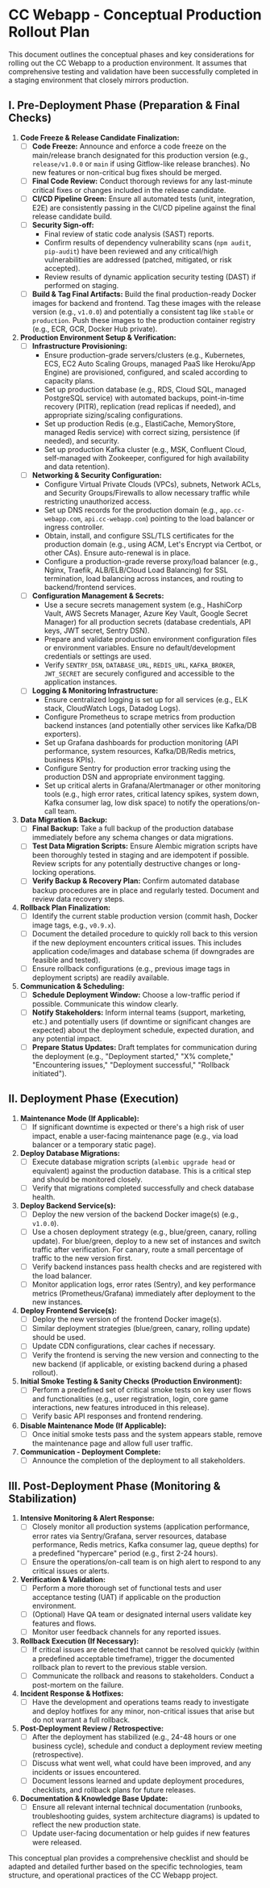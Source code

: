 # CC Webapp - Conceptual Production Rollout Plan

This document outlines the conceptual phases and key considerations for rolling out the CC Webapp to a production environment. It assumes that comprehensive testing and validation have been successfully completed in a staging environment that closely mirrors production.

## I. Pre-Deployment Phase (Preparation & Final Checks)

1.  **Code Freeze & Release Candidate Finalization:**
    *   [ ] **Code Freeze:** Announce and enforce a code freeze on the main/release branch designated for this production version (e.g., `release/v1.0.0` or `main` if using Gitflow-like release branches). No new features or non-critical bug fixes should be merged.
    *   [ ] **Final Code Review:** Conduct thorough reviews for any last-minute critical fixes or changes included in the release candidate.
    *   [ ] **CI/CD Pipeline Green:** Ensure all automated tests (unit, integration, E2E) are consistently passing in the CI/CD pipeline against the final release candidate build.
    *   [ ] **Security Sign-off:**
        *   Final review of static code analysis (SAST) reports.
        *   Confirm results of dependency vulnerability scans (`npm audit`, `pip-audit`) have been reviewed and any critical/high vulnerabilities are addressed (patched, mitigated, or risk accepted).
        *   Review results of dynamic application security testing (DAST) if performed on staging.
    *   [ ] **Build & Tag Final Artifacts:** Build the final production-ready Docker images for backend and frontend. Tag these images with the release version (e.g., `v1.0.0`) and potentially a consistent tag like `stable` or `production`. Push these images to the production container registry (e.g., ECR, GCR, Docker Hub private).

2.  **Production Environment Setup & Verification:**
    *   [ ] **Infrastructure Provisioning:**
        *   Ensure production-grade servers/clusters (e.g., Kubernetes, ECS, EC2 Auto Scaling Groups, managed PaaS like Heroku/App Engine) are provisioned, configured, and scaled according to capacity plans.
        *   Set up production database (e.g., RDS, Cloud SQL, managed PostgreSQL service) with automated backups, point-in-time recovery (PITR), replication (read replicas if needed), and appropriate sizing/scaling configurations.
        *   Set up production Redis (e.g., ElastiCache, MemoryStore, managed Redis service) with correct sizing, persistence (if needed), and security.
        *   Set up production Kafka cluster (e.g., MSK, Confluent Cloud, self-managed with Zookeeper, configured for high availability and data retention).
    *   [ ] **Networking & Security Configuration:**
        *   Configure Virtual Private Clouds (VPCs), subnets, Network ACLs, and Security Groups/Firewalls to allow necessary traffic while restricting unauthorized access.
        *   Set up DNS records for the production domain (e.g., `app.cc-webapp.com`, `api.cc-webapp.com`) pointing to the load balancer or ingress controller.
        *   Obtain, install, and configure SSL/TLS certificates for the production domain (e.g., using ACM, Let's Encrypt via Certbot, or other CAs). Ensure auto-renewal is in place.
        *   Configure a production-grade reverse proxy/load balancer (e.g., Nginx, Traefik, ALB/ELB/Cloud Load Balancing) for SSL termination, load balancing across instances, and routing to backend/frontend services.
    *   [ ] **Configuration Management & Secrets:**
        *   Use a secure secrets management system (e.g., HashiCorp Vault, AWS Secrets Manager, Azure Key Vault, Google Secret Manager) for all production secrets (database credentials, API keys, JWT secret, Sentry DSN).
        *   Prepare and validate production environment configuration files or environment variables. Ensure no default/development credentials or settings are used.
        *   Verify `SENTRY_DSN`, `DATABASE_URL`, `REDIS_URL`, `KAFKA_BROKER`, `JWT_SECRET` are securely configured and accessible to the application instances.
    *   [ ] **Logging & Monitoring Infrastructure:**
        *   Ensure centralized logging is set up for all services (e.g., ELK stack, CloudWatch Logs, Datadog Logs).
        *   Configure Prometheus to scrape metrics from production backend instances (and potentially other services like Kafka/DB exporters).
        *   Set up Grafana dashboards for production monitoring (API performance, system resources, Kafka/DB/Redis metrics, business KPIs).
        *   Configure Sentry for production error tracking using the production DSN and appropriate environment tagging.
        *   Set up critical alerts in Grafana/Alertmanager or other monitoring tools (e.g., high error rates, critical latency spikes, system down, Kafka consumer lag, low disk space) to notify the operations/on-call team.

3.  **Data Migration & Backup:**
    *   [ ] **Final Backup:** Take a full backup of the production database immediately before any schema changes or data migrations.
    *   [ ] **Test Data Migration Scripts:** Ensure Alembic migration scripts have been thoroughly tested in staging and are idempotent if possible. Review scripts for any potentially destructive changes or long-locking operations.
    *   [ ] **Verify Backup & Recovery Plan:** Confirm automated database backup procedures are in place and regularly tested. Document and review data recovery steps.

4.  **Rollback Plan Finalization:**
    *   [ ] Identify the current stable production version (commit hash, Docker image tags, e.g., `v0.9.x`).
    *   [ ] Document the detailed procedure to quickly roll back to this version if the new deployment encounters critical issues. This includes application code/images and database schema (if downgrades are feasible and tested).
    *   [ ] Ensure rollback configurations (e.g., previous image tags in deployment scripts) are readily available.

5.  **Communication & Scheduling:**
    *   [ ] **Schedule Deployment Window:** Choose a low-traffic period if possible. Communicate this window clearly.
    *   [ ] **Notify Stakeholders:** Inform internal teams (support, marketing, etc.) and potentially users (if downtime or significant changes are expected) about the deployment schedule, expected duration, and any potential impact.
    *   [ ] **Prepare Status Updates:** Draft templates for communication during the deployment (e.g., "Deployment started," "X% complete," "Encountering issues," "Deployment successful," "Rollback initiated").

## II. Deployment Phase (Execution)

1.  **Maintenance Mode (If Applicable):**
    *   [ ] If significant downtime is expected or there's a high risk of user impact, enable a user-facing maintenance page (e.g., via load balancer or a temporary static page).

2.  **Deploy Database Migrations:**
    *   [ ] Execute database migration scripts (`alembic upgrade head` or equivalent) against the production database. This is a critical step and should be monitored closely.
    *   [ ] Verify that migrations completed successfully and check database health.

3.  **Deploy Backend Service(s):**
    *   [ ] Deploy the new version of the backend Docker image(s) (e.g., `v1.0.0`).
    *   [ ] Use a chosen deployment strategy (e.g., blue/green, canary, rolling update). For blue/green, deploy to a new set of instances and switch traffic after verification. For canary, route a small percentage of traffic to the new version first.
    *   [ ] Verify backend instances pass health checks and are registered with the load balancer.
    *   [ ] Monitor application logs, error rates (Sentry), and key performance metrics (Prometheus/Grafana) immediately after deployment to the new instances.

4.  **Deploy Frontend Service(s):**
    *   [ ] Deploy the new version of the frontend Docker image(s).
    *   [ ] Similar deployment strategies (blue/green, canary, rolling update) should be used.
    *   [ ] Update CDN configurations, clear caches if necessary.
    *   [ ] Verify the frontend is serving the new version and connecting to the new backend (if applicable, or existing backend during a phased rollout).

5.  **Initial Smoke Testing & Sanity Checks (Production Environment):**
    *   [ ] Perform a predefined set of critical smoke tests on key user flows and functionalities (e.g., user registration, login, core game interactions, new features introduced in this release).
    *   [ ] Verify basic API responses and frontend rendering.

6.  **Disable Maintenance Mode (If Applicable):**
    *   [ ] Once initial smoke tests pass and the system appears stable, remove the maintenance page and allow full user traffic.

7.  **Communication - Deployment Complete:**
    *   [ ] Announce the completion of the deployment to all stakeholders.

## III. Post-Deployment Phase (Monitoring & Stabilization)

1.  **Intensive Monitoring & Alert Response:**
    *   [ ] Closely monitor all production systems (application performance, error rates via Sentry/Grafana, server resources, database performance, Redis metrics, Kafka consumer lag, queue depths) for a predefined "hypercare" period (e.g., first 2-24 hours).
    *   [ ] Ensure the operations/on-call team is on high alert to respond to any critical issues or alerts.

2.  **Verification & Validation:**
    *   [ ] Perform a more thorough set of functional tests and user acceptance testing (UAT) if applicable on the production environment.
    *   [ ] (Optional) Have QA team or designated internal users validate key features and flows.
    *   [ ] Monitor user feedback channels for any reported issues.

3.  **Rollback Execution (If Necessary):**
    *   [ ] If critical issues are detected that cannot be resolved quickly (within a predefined acceptable timeframe), trigger the documented rollback plan to revert to the previous stable version.
    *   [ ] Communicate the rollback and reasons to stakeholders. Conduct a post-mortem on the failure.

4.  **Incident Response & Hotfixes:**
    *   [ ] Have the development and operations teams ready to investigate and deploy hotfixes for any minor, non-critical issues that arise but do not warrant a full rollback.

5.  **Post-Deployment Review / Retrospective:**
    *   [ ] After the deployment has stabilized (e.g., 24-48 hours or one business cycle), schedule and conduct a deployment review meeting (retrospective).
    *   [ ] Discuss what went well, what could have been improved, and any incidents or issues encountered.
    *   [ ] Document lessons learned and update deployment procedures, checklists, and rollback plans for future releases.

6.  **Documentation & Knowledge Base Update:**
    *   [ ] Ensure all relevant internal technical documentation (runbooks, troubleshooting guides, system architecture diagrams) is updated to reflect the new production state.
    *   [ ] Update user-facing documentation or help guides if new features were released.

This conceptual plan provides a comprehensive checklist and should be adapted and detailed further based on the specific technologies, team structure, and operational practices of the CC Webapp project.
